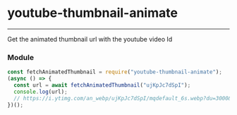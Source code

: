# youtube-thumbnail-animate
---

Get the animated thumbnail url with the youtube video Id 

### Module

```js
const fetchAnimatedThumbnail = require("youtube-thumbnail-animate");
(async () => {
  const url = await fetchAnimatedThumbnail("ujKpJc7dSpI");
  console.log(url);
  // https://i.ytimg.com/an_webp/ujKpJc7dSpI/mqdefault_6s.webp?du=3000&sqp=CMCmuqEG&rs=AOn4CLCaxae77RVTtZxQ9sJ2QRcrN83QCQ
})();
```